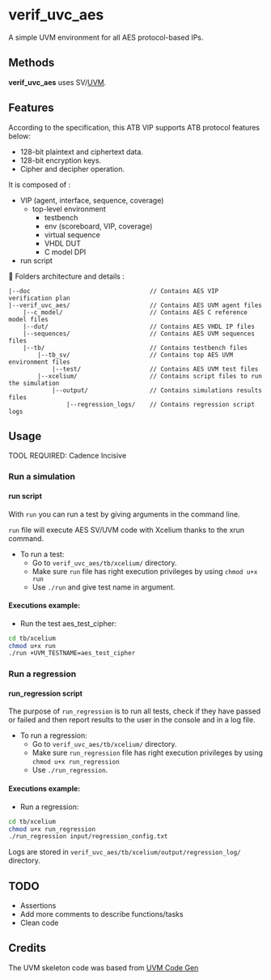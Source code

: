 # verif_uvc_aes
A simple UVM environment for all AES protocol-based IPs.

## Methods
**verif_uvc_aes** uses SV/[UVM](https://en.wikipedia.org/wiki/Universal_Verification_Methodology). 

## Features
According to the specification, this ATB VIP supports ATB protocol features below:
  - 128-bit plaintext and ciphertext data.
  - 128-bit encryption keys.
  - Cipher and decipher operation.

It is composed of :
- VIP (agent, interface, sequence, coverage)
  - top-level environment
    - testbench
    - env (scoreboard, VIP, coverage)
    - virtual sequence
    - VHDL DUT
    - C model DPI
- run script

:file_folder: Folders architecture and details :

    |--doc                                 // Contains AES VIP verification plan
    |--verif_uvc_aes/                      // Contains AES UVM agent files
        |--c_model/                        // Contains AES C reference model files
        |--dut/                            // Contains AES VHDL IP files
        |--sequences/                      // Contains AES UVM sequences files
        |--tb/                             // Contains testbench files
            |--tb_sv/                      // Contains top AES UVM environment files
                |--test/                   // Contains AES UVM test files
            |--xcelium/                    // Contains script files to run the simulation
                |--output/                 // Contains simulations results files
                    |--regression_logs/    // Contains regression script logs

## Usage
TOOL REQUIRED: Cadence Incisive
### Run a simulation

#### run script
With `run` you can run a test by giving arguments in the command line.

`run` file will execute AES SV/UVM code with Xcelium thanks to the xrun command.

-	To run a test: 
    - Go to `verif_uvc_aes/tb/xcelium/` directory.
    - Make sure `run` file has right execution privileges by using `chmod u+x run`
    - Use `./run` and give test name in argument.

#### Executions example:
- Run the test aes_test_cipher:
```sh
cd tb/xcelium
chmod u+x run
./run +UVM_TESTNAME=aes_test_cipher
```

### Run a regression
#### run_regression script
The purpose of  `run_regression` is to run all tests, check if they have passed or failed and then report results to the user in the console and in a log file.
- To run a regression: 
    -	Go to `verif_uvc_aes/tb/xcelium/` directory.
    - Make sure `run_regression` file has right execution privileges by using `chmod u+x run_regression`
    -	Use `./run_regression`.

#### Executions example:
-	Run a regression:
```sh
cd tb/xcelium
chmod u+x run_regression
./run_regression input/regression_config.txt
```
Logs are stored in `verif_uvc_aes/tb/xcelium/output/regression_log/` directory.



## TODO
  - Assertions
  - Add more comments to describe functions/tasks
  - Clean code


## Credits 
The UVM skeleton code was based from [UVM Code Gen](https://github.com/antoinemadec/uvm_code_gen)
